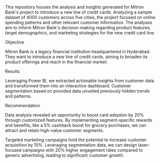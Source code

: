 This repository houses the analysis and insights generated for Mitron Bank's project to introduce a new line of credit cards. Analyzing a sample dataset of 4000 customers across five cities, the project focused on online spending patterns and other relevant customer information. The analyses aim to inform Mitron Bank's decision-making regarding product features, target demographics, and marketing strategies for the new credit card line.

Objective

Mitron Bank is a legacy financial institution headquartered in Hyderabad. They want to introduce a new line of credit cards, aiming to broaden its product offerings and reach in the financial market.

Results

Leveraging Power BI, we extracted actionable insights from customer data and transformed them into an interactive dashboard. Customer segmentation based on provided data unveiled previously hidden trends and patterns.

Recommendation

Data analysis revealed an opportunity to boost card adoption by 20% through customized features. By implementing segment-specific rewards and benefits, like a 5% cashback boost for grocery purchases, we can attract and retain high-value customer segments.

Targeted marketing campaigns hold the potential to increase customer acquisition by 15%. Leveraging segmentation data, we can design laser-focused campaigns with 20% higher engagement rates compared to generic advertising, leading to significant customer growth.
